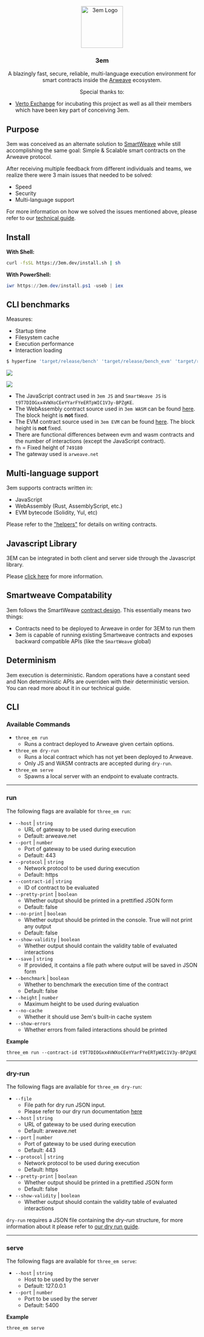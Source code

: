 <p align="center">
<img src="https://3em.dev/logo.svg" alt="3em Logo" width="110" height="110">
<h3 align="center">3em</h3>

<p align="center">
    A blazingly fast, secure, reliable, multi-language execution environment for smart contracts inside the <a href="https://arweave.org">Arweave</a> ecosystem.
  </p>
</p>

<p align="center">
Special thanks to:
<ul>
    <li>
        <a href="https://verto.exchange">Verto Exchange</a> for incubating this project as well as all their members which have been key part of conceiving 3em.
    </li>
</ul>
</p>

## Purpose

3em was conceived as an alternate solution to
[SmartWeave](https://github.com/ArweaveTeam/SmartWeave) while still
accomplishing the same goal: Simple & Scalable smart contracts on the Arweave
protocol.

After receiving multiple feedback from different individuals and teams, we
realize there were 3 main issues that needed to be solved:

- Speed
- Security
- Multi-language support

For more information on how we solved the issues mentioned above, please refer
to our
[technical guide](https://github.com/three-em/3em/tree/main/docs/technical_guide.md).

## Install

**With Shell:**

```sh
curl -fsSL https://3em.dev/install.sh | sh
```

**With PowerShell:**

```powershell
iwr https://3em.dev/install.ps1 -useb | iex
```

## CLI benchmarks

Measures:

- Startup time
- Filesystem cache
- Execution performance
- Interaction loading

```bash
$ hyperfine 'target/release/bench' 'target/release/bench_evm' 'target/release/bench_wasm' 'node tools/benchmarks/smartweave/index.js' 'target/release/bench_fh' -r 20 --export-json bench.json
```

![](tools/benchmarks/bench_mean.png)

![](tools/benchmarks/bench_times.png)

- The JavaScript contract used in `3em JS` and `SmartWeave JS` is
  `t9T7DIOGxx4VWXoCEeYYarFYeERTpWIC1V3y-BPZgKE`.
- The WebAssembly contract source used in `3em WASM` can be found
  [here](testdata/01_wasm/01_wasm.rs). The block height is **not** fixed.
- The EVM contract source used in `3em EVM` can be found
  [here](testdata/evm/state1.sol). The block height is **not** fixed.
- There are functional differences between evm and wasm contracts and the number
  of interactions (except the JavaScript contract).
- `fh` = Fixed height of `749180`
- The gateway used is `arweave.net`

## Multi-language support

3em supports contracts written in:

- JavaScript
- WebAssembly (Rust, AssemblyScript, etc.)
- EVM bytecode (Solidity, Yul, etc)

Please refer to the
["helpers"](https://github.com/three-em/3em/tree/main/helpers) for details on
writing contracts.

## Javascript Library
3EM can be integrated in both client and server side through the Javascript library.

Please [click here](https://github.com/three-em/3em/tree/main/js#executecontract) for more information.

## Smartweave Compatability

3em follows the SmartWeave
[contract design](https://github.com/ArweaveTeam/SmartWeave/blob/master/CONTRACT-GUIDE.md).
This essentially means two things:

- Contracts need to be deployed to Arweave in order for 3EM to run them
- 3em is capable of running existing Smartweave contracts and exposes backward
  compatible APIs (like the `SmartWeave` global)

## Determinism

3em execution is deterministic. Random operations have a constant seed and Non
deterministic APIs are overriden with their deterministic version. You can read
more about it in our technical guide.

## CLI

### Available Commands

- `three_em run`
  - Runs a contract deployed to Arweave given certain options.
- `three_em dry-run`
  - Runs a local contract which has not yet been deployed to Arweave.
  - Only JS and WASM contracts are accepted during `dry-run`.
- `three_em serve`
  - Spawns a local server with an endpoint to evaluate contracts.

---

### run

The following flags are available for `three_em run`:

- `--host` | `string`
  - URL of gateway to be used during execution
  - Default: arweave.net
- `--port` | `number`
  - Port of gateway to be used during execution
  - Default: 443
- `--protocol` | `string`
  - Network protocol to be used during execution
  - Default: https
- `--contract-id` | `string`
  - ID of contract to be evaluated
- `--pretty-print` | `boolean`
  - Whether output should be printed in a prettified JSON form
  - Default: false
- `--no-print` | `boolean`
  - Whether output should be printed in the console. True will not print any
    output
  - Default: false
- `--show-validity` | `boolean`
  - Whether output should contain the validity table of evaluated interactions
- `--save` | `string`
  - If provided, it contains a file path where output will be saved in JSON form
- `--benchmark` | `boolean`
  - Whether to benchmark the execution time of the contract
  - Default: false
- `--height` | `number`
  - Maximum height to be used during evaluation
- `--no-cache`
  - Whether it should use 3em's built-in cache system
- `--show-errors`
  - Whether errors from failed interactions should be printed

**Example**

```shell
three_em run --contract-id t9T7DIOGxx4VWXoCEeYYarFYeERTpWIC1V3y-BPZgKE
```

---

### dry-run

The following flags are available for `three_em dry-run`:

- `--file`
  - File path for dry run JSON input.
  - Please refer to our dry run documentation
    [here](https://github.com/three-em/3em/tree/main/docs/dry_run.md)
- `--host` | `string`
  - URL of gateway to be used during execution
  - Default: arweave.net
- `--port` | `number`
  - Port of gateway to be used during execution
  - Default: 443
- `--protocol` | `string`
  - Network protocol to be used during execution
  - Default: https
- `--pretty-print` | `boolean`
  - Whether output should be printed in a prettified JSON form
  - Default: false
- `--show-validity` | `boolean`
  - Whether output should contain the validity table of evaluated interactions

`dry-run` requires a JSON file containing the _dry-run_ structure, for more
information about it please refer to
[our dry run guide](https://github.com/three-em/3em/tree/main/docs/dry_run.md).


--------

### serve

The following flags are available for `three_em serve`:

- `--host` | `string`
  - Host to be used by the server
  - Default: 127.0.0.1
- `--port` | `number`
  - Port to be used by the server
  - Default: 5400

**Example**

```shell
three_em serve
```
